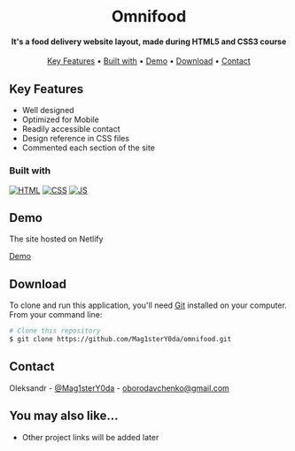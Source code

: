 <h1 align="center">
  <br>
  Omnifood
  <br>
</h1>

<h4 align="center">It's a food delivery website layout, made during HTML5 and CSS3 course</h4>

<p align="center">
  <a href="#key-features">Key Features</a> •
  <a href="#built-with">Built with</a> •
  <a href="#demo">Demo</a> •
  <a href="#download">Download</a> •
  <a href="#contact">Contact</a>
</p>

## Key Features

* Well designed
* Optimized for Mobile
* Readily accessible contact
* Design reference in CSS files
* Commented each section of the site

### Built with

[![HTML][html]][html-url]
[![CSS][css]][css-url]
[![JS][js]][js-url]

## Demo

The site hosted on Netlify

[Demo](https://omnifood-mag.netlify.app/)

## Download

To clone and run this application, you'll need [Git](https://git-scm.com) installed on your computer. From your command line:

```bash
# Clone this repository
$ git clone https://github.com/Mag1sterY0da/omnifood.git

```

## Contact

Oleksandr - [@Mag1sterY0da](https://twitter.com/Mag1sterY0da) - oborodavchenko@gmail.com

## You may also like...

* Other project links will be added later

<!-- MARKDOWN LINKS & IMAGES -->
[html]: https://img.shields.io/badge/html-f16524?style=for-the-badge&logo=html5&logoColor=white
[html-url]: https://developer.mozilla.org/en-US/docs/Web/HTML/Reference
[css]: https://img.shields.io/badge/css-2965f1?style=for-the-badge&logo=css3&logoColor=white
[css-url]: https://developer.mozilla.org/en-US/docs/Web/CSS/Reference
[js]: https://img.shields.io/badge/js-ffda3e?style=for-the-badge&logo=javascript&logoColor=black
[js-url]: https://developer.mozilla.org/en-US/docs/Web/JavaScript/Reference
